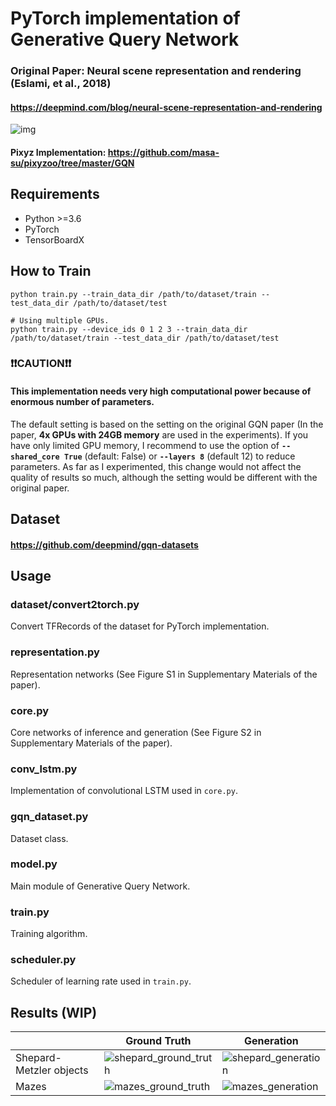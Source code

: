 # PyTorch implementation of Generative Query Network
### Original Paper: Neural scene representation and rendering (Eslami, et al., 2018)
#### https://deepmind.com/blog/neural-scene-representation-and-rendering

![img](https://storage.googleapis.com/deepmind-live-cms/images/model.width-1100.png)

#### Pixyz Implementation: https://github.com/masa-su/pixyzoo/tree/master/GQN

## Requirements
- Python >=3.6
- PyTorch
- TensorBoardX

## How to Train
```
python train.py --train_data_dir /path/to/dataset/train --test_data_dir /path/to/dataset/test

# Using multiple GPUs.
python train.py --device_ids 0 1 2 3 --train_data_dir /path/to/dataset/train --test_data_dir /path/to/dataset/test
```
### ❗️❗️CAUTION❗️❗️
#### This implementation needs very high computational power because of enormous number of parameters.
The default setting is based on the setting on the original GQN paper (In the paper, **4x GPUs with 24GB memory** are used in the experiments).
If you have only limited GPU memory, I recommend to use the option of **`--shared_core True`** (default: False) or **`--layers 8`** (default 12) to reduce parameters.
As far as I experimented, this change would not affect the quality of results so much, although the setting would be different with the original paper.

## Dataset
#### https://github.com/deepmind/gqn-datasets

## Usage
### dataset/convert2torch.py
Convert TFRecords of the dataset for PyTorch implementation.

### representation.py
Representation networks (See Figure S1 in Supplementary Materials of the paper).

### core.py
Core networks of inference and generation (See Figure S2 in Supplementary Materials of the paper).

### conv_lstm.py
Implementation of convolutional LSTM used in `core.py`.

### gqn_dataset.py
Dataset class.

### model.py
Main module of Generative Query Network.

### train.py
Training algorithm.

### scheduler.py
Scheduler of learning rate used in `train.py`.

## Results (WIP)
||Ground Truth|Generation|
|---|---|---|
|Shepard-Metzler objects|![shepard_ground_truth](https://user-images.githubusercontent.com/24241353/49865725-100aa180-fe49-11e8-9ae4-cd9ed54a6bc2.png)|![shepard_generation](https://user-images.githubusercontent.com/24241353/49865970-bb1b5b00-fe49-11e8-9ce3-264476022045.png)|
|Mazes|![mazes_ground_truth](https://user-images.githubusercontent.com/24241353/49866239-8d82e180-fe4a-11e8-8f1d-038c922686a0.png)|![mazes_generation](https://user-images.githubusercontent.com/24241353/49866241-8eb40e80-fe4a-11e8-92c2-11de1bb0407d.png)|

